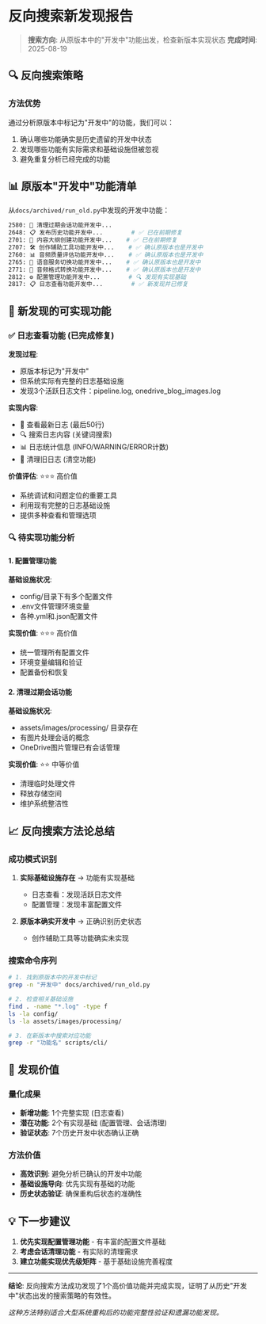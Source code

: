 # 反向搜索新发现报告

> **搜索方向**: 从原版本中的"开发中"功能出发，检查新版本实现状态
> **完成时间**: 2025-08-19

## 🔍 反向搜索策略

### 方法优势
通过分析原版本中标记为"开发中"的功能，我们可以：
1. 确认哪些功能确实是历史遗留的开发中状态
2. 发现哪些功能有实际需求和基础设施但被忽视
3. 避免重复分析已经完成的功能

## 📊 原版本"开发中"功能清单

从`docs/archived/run_old.py`中发现的开发中功能：
```bash
2580: 🔄 清理过期会话功能开发中...
2648: 📋 发布历史功能开发中...        # ✅ 已在前期修复
2701: 📝 内容大纲创建功能开发中...    # ✅ 已在前期修复  
2707: 🛠️ 创作辅助工具功能开发中...    # ✅ 确认原版本也是开发中
2760: 📊 音频质量评估功能开发中...    # ✅ 确认原版本也是开发中
2765: 🔄 语音服务切换功能开发中...    # ✅ 确认原版本也是开发中
2771: 🎵 音频格式转换功能开发中...    # ✅ 确认原版本也是开发中
2812: ⚙️ 配置管理功能开发中...        # 🔍 发现有实现基础
2817: 📋 日志查看功能开发中...        # ✅ 新发现并已修复
```

## 🎉 新发现的可实现功能

### ✅ 日志查看功能 (已完成修复)
**发现过程**:
- 原版本标记为"开发中"
- 但系统实际有完整的日志基础设施
- 发现3个活跃日志文件：pipeline.log, onedrive_blog_images.log

**实现内容**:
- 📄 查看最新日志 (最后50行)
- 🔍 搜索日志内容 (关键词搜索)
- 📊 日志统计信息 (INFO/WARNING/ERROR计数)
- 🧹 清理旧日志 (清空功能)

**价值评估**: ⭐⭐⭐ 高价值
- 系统调试和问题定位的重要工具
- 利用现有完整的日志基础设施
- 提供多种查看和管理选项

### 🔍 待实现功能分析

#### 1. 配置管理功能
**基础设施状况**: 
- config/目录下有多个配置文件
- .env文件管理环境变量
- 各种.yml和.json配置文件

**实现价值**: ⭐⭐⭐ 高价值
- 统一管理所有配置文件
- 环境变量编辑和验证
- 配置备份和恢复

#### 2. 清理过期会话功能  
**基础设施状况**:
- assets/images/processing/ 目录存在
- 有图片处理会话的概念
- OneDrive图片管理已有会话管理

**实现价值**: ⭐⭐ 中等价值
- 清理临时处理文件
- 释放存储空间
- 维护系统整洁性

## 📈 反向搜索方法论总结

### 成功模式识别
1. **实际基础设施存在** → 功能有实现基础
   - 日志查看：发现活跃日志文件
   - 配置管理：发现丰富配置文件

2. **原版本确实开发中** → 正确识别历史状态
   - 创作辅助工具等功能确实未实现

### 搜索命令序列
```bash
# 1. 找到原版本中的开发中标记
grep -n "开发中" docs/archived/run_old.py

# 2. 检查相关基础设施
find . -name "*.log" -type f
ls -la config/
ls -la assets/images/processing/

# 3. 在新版本中搜索对应功能
grep -r "功能名" scripts/cli/
```

## 🎯 发现价值

### 量化成果
- **新增功能**: 1个完整实现 (日志查看)
- **潜在功能**: 2个有实现基础 (配置管理、会话清理)
- **验证状态**: 7个历史开发中状态确认正确

### 方法价值
- **高效识别**: 避免分析已确认的开发中功能
- **基础设施导向**: 优先实现有基础的功能
- **历史状态验证**: 确保重构后状态的准确性

## 💡 下一步建议

1. **优先实现配置管理功能** - 有丰富的配置文件基础
2. **考虑会话清理功能** - 有实际的清理需求
3. **建立功能实现优先级矩阵** - 基于基础设施完善程度

---

**结论**: 反向搜索方法成功发现了1个高价值功能并完成实现，证明了从历史"开发中"状态出发的搜索策略的有效性。

*这种方法特别适合大型系统重构后的功能完整性验证和遗漏功能发现。*